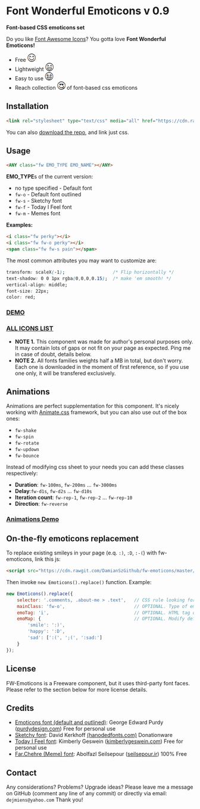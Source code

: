 # Font Wonderful Emoticons v 0.9
 **Font-based CSS emoticons set**

Do you like [Font Awesome Icons](http://fontawesome.io)? You gotta love **Font Wonderful Emoticons!**

- Free ![](readmeimgs/smile.png)
- Lightweight ![](readmeimgs/happy.png)
- Easy to use ![](readmeimgs/amazed.png)
- Reach collection ![](readmeimgs/inlove.png) of font-based css emoticons

## Installation

```html
<link rel="stylesheet" type="text/css" media="all" href="https://cdn.rawgit.com/DamianSzGithub/fw-emoticons/master/dist/fw_emoticons.css">
```

You can also [download the repo](https://github.com/DamianSzGithub/fw-emoticons/archive/master.zip), and link just css.

## Usage

```html
<ANY class="fw EMO_TYPE EMO_NAME"></ANY>
```

**EMO_TYPE**s of the current version:

- no type specified - Default font
- `fw-o` - Default font outlined
- `fw-s` - Sketchy font
- `fw-f` - Today I Feel font
- `fw-m` - Memes font

**Examples:**

```html
<i class="fw perky"></i>
<i class="fw fw-o perky"></i>
<span class="fw fw-s pain"></span>
```

The most common attributes you may want to customize are:
```css
transform: scaleX(-1);                  /* Flip horizontally */
text-shadow: 0 0 1px rgba(0,0,0,0.15);  /* make 'em smooth! */
vertical-align: middle;
font-size: 22px;
color: red;
```

### [DEMO](https://rawgit.com/DamianSzGithub/fw-emoticons/master/demo/demo.html)
### [ALL ICONS LIST](https://rawgit.com/DamianSzGithub/fw-emoticons/master/demo/list.html)

- **NOTE 1.** This component was made for author's personal purposes only. It may contain lots of gaps or not fit on your page as expected. Ping me in case of doubt, details below.
- **NOTE 2.** All fonts families weights half a MB in total, but don't worry. Each one is downloaded in the moment of first reference, so if you use one only, it will be transfered exclusively.

## Animations

Animations are perfect supplementation for this component. It's nicely working with [Animate.css](https://daneden.github.io/animate.css/) framework, but you can also use out of the box ones:

- `fw-shake`
- `fw-spin`
- `fw-rotate`
- `fw-updown`
- `fw-bounce`

Instead of modifying css sheet to your needs you can add these classes respectively:
- **Duration**: `fw-100ms`, `fw-200ms` ... `fw-3000ms`
- **Delay**:`fw-d1s`, `fw-d2s` ... `fw-d10s`
- **Iteration count**: `fw-rep-1`, `fw-rep-2` ... `fw-rep-10`
- **Direction**: `fw-reverse`

### [Animations Demo](https://rawgit.com/DamianSzGithub/fw-emoticons/master/demo/animations.html)

## On-the-fly emoticons replacement

To replace existing smileys in your page (e.q. `:)`, `:D`, `:-(`) with fw-emoticons, link this js:

```html
<script src="https://cdn.rawgit.com/DamianSzGithub/fw-emoticons/master/dist/fw_emoticons.js"></script>
```

Then invoke `new Emoticons().replace()` function. Example:

```javascript
new Emoticons().replace({
	selector: '.comments, .about-me > .text',   // CSS rule looking for smileys
	mainClass: 'fw-o',                          // OPTIONAL. Type of emoticons
	emoTag: 'i',                                // OPTIONAL. HTML tag of emoticons
	emoMap: { 									// OPTIONAL. Modify default mappings. Values can be either strings or string arrays
	    'smile': ':)',
		'happy': ':D',
		'sad': [':(', ';(', ':sad:']
	}                                
});
```

## License

FW-Emoticons is a Freeware component, but it uses third-party font faces. Please refer to the section below for more license details.

## Credits
- [Emoticons font (default and outlined)](http://fontpro.com/emoticons-font-12006): George Edward Purdy ([purdydesign.com](http://www.purdydesign.com)) Free for personal use
- [Sketchy font](http://fontpro.com/sketchy-smiley-font-14797): David Kerkhoff [(hanodedfonts.com)](http://www.hanodedfonts.com) Donationware
- [Today I Feel font](http://fontpro.com/today-i-feel-font-3260): Kimberly Geswein ([kimberlygeswein.com](http://www.kimberlygeswein.com)) Free for personal use
- [Far.Chehre (Meme) font](http://fontpro.com/far-chehre-font-9520): Abolfazl Seilsepour ([seilsepour.ir](http://www.seilsepour.ir)) 100% Free

## Contact
Any considerations? Problems? Upgrade ideas? Please leave me a message on GitHub (comment any line of any commit) or directly via email: `dejmiens@yahoo.com` Thank you!